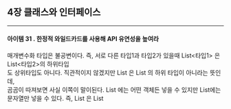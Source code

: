 ## 4장 클래스와 인터페이스

------------------

#### 아이템 31 . 한정적 와일드카드를 사용해 API 유연성을 높여라

매개변수화 타입은 불공변이다. 즉, 서로 다른 타입1과 타입2가 있을때 List<타입1> 은 List<타입2>의 하위타입<br/>
도 상위타입도 아니다. 직관적이지 않겠지만 List<String> 은 List<Object> 의 하위 타입이 아니라는 뜻인데,<br/>
곰곰이 따져보면 사실 이쪽이 말이된다. List<Object> 에는 어떤 객체든 넣을 수 있지만 List<String>에는<br/>
문자열만 넣을 수 있다. 즉, List<String> 은 List<Object>가 하는 일을 제대로 수행하지 못하니 하위타입이<br/>
될 수 없다. 리스코프 치환원칙에 어긋난다.

하지만 때론 불공변 방식보다 유연한 무언가가 필요하다. Stack 클래스를 떠올려보자.
```java
public class Stack<E> {
    public Stack();
    public void push(E e);
    public E pop();
    public boolean isEmpty();
}
```
여기에 일련의 원소를 스택에 넣는 메서드를 추가해야한다고 해보자
```java
public void pushAll(Iterable<E> src) {
    for (E e : src) {
        push(e);    
    }
}
```
이 메서드는 깨끗이 컴파일되지만 완벽하진 않다. Iterable src 의 원소 타입이 스택의 원소 타입과 일치하면<br/>
잘 작동한다. 하지만 Stack<Number> 로 선언한 후 Iterable<Integer>인 ints 로 pushAll(ints) 을 <br/>
호출하면 논리적으론 잘 작동 해야할것 같다. 하지만 실제로는 매개변수화 타입이 불공변이기에 incompatible <br/>
type 오류 메시지가 뜬다.

다행히 해결책은 있다. 자바는 이런 상황을 대처할 수 있는 한정적 와일드카드타입이라는 특별한 매개변수화 타입<br/>
을 지원한다. pushAll 의 입력 매개변수 타입은 'E 의 Iterable' 이 아니라 'E 의 하위 타입의 Iterable'<br/>
이어야 하며, 와일드 카드 타입 Iterable<? extends E> 가 정확히 이런뜻이다.

pushAll 과 짝을 이루는 popAll 메서드는 Stack 안의 모든 원소를 주어진 컬렉션으로 옮겨 담는다.
```java
public void popAll(Collection<E> dst) {
    while(!isEmpty()) {
        dst.add(pop());    
    }    
}
```
이번에도 주어진 컬렉션의 원소 타입이 스택의 원소 타입과 일치한다면 문제 없지만 addAll 과 같은문제가 있다.<br/>
이번에도 와일드카드 타입으로 해결 할 수 있다. 이번에는 popAll 의 입력 매개변수의 타입이 'E 의 Collection'<br/>
이 아니라 'E 의 상위 타입의 Collection' 이어야 한다. 모든 타입은 자기 자신의 상위 타입이다.
```java
public void pushAll(Iterable<? extends E> src) {
    for (E e : src) {
        push(e);
    }
}
public void popAll(Collection<? super E> dst) {
    while(!isEmpty()) {
        dst.add(pop());
    }
}
```
메시지는 분명하다. 유연성을 극대화하려면 원소의 생산자나 소비자용 입력 매개변수에 와일드카드 타입을 사용하라<br/>
한편, 입력 매개변수가 생산자와 소비자 역할을 동시에 한다면 와일드카드 타입을 써도 좋을 게 없다. 타입을 정확히<br/>
지정해야 하는 상황으로, 아때는 와일드카드 타입을 쓰지 말아야 한다.
> 다음 공식을 외워두면 어떤 와일드카드 타입을 써야하는지 기억하는데 도움이 된다.<br/>
> PECS : producer-extends, consumer-super<br/>

즉, 매개변수화 타입 T 가 생산자라면 <? extends T>를 사용하고, 소비자라면 <? super T>를 사용하라.<br/>
Stack 예에서 pushAll 의 src 매개변수는 Stack 이 사용할 E 인스턴스를 생산하므로 적절한 타입은<br/>
Iterable<? extends E> 이다. 한편, popAll 의 dst 매개변수는 Stack 으로부터 E 인스턴스를 소비하므로<br/>
dst 의 적절한 타입은 Collection<? super E> 이다. PECS 공식은 와일드카드 타입을 사용하는 기본원칙이다.<br/>
나프탈린과 와들러는 이를 GetPut 원칙으로 부른다.

이 공식을 기억해두고 이번 장의 앞 아이템에서 소개한 메서드와 생선자선언을 다시 살펴보자.
```java
public Chooser(Collection<T> choices)
```
이 생성자로 넘겨지는 choices 컬렉션은 T 타입의 값을 생산하기만 하니(그리고 나중을 위해 저장해둔다),<br/>
T 를 확장하는 와일드 타입을 사용해 선언해야 한다. 그렇게 수정하면 실질적인 차이가 생긴다. Chooser<Number><br/>
의 생성자에 List<Integer> 를 넘기고 싶다고 해보자. 수정 전 생성자로는 컴파일조차 되지 않겠지만,<br/>
한정적 와일드카드 타입으로 선언한 수정 후 생성자에서는 문제가 사라진다.

이번엔 union 메서드 차례다.
```java
public static <E> Set<E> union(Set<E> s1, Set<E> s2)
```
s1 과 s2 모두 E 의 생산자이니 PECS 공식에 따라 다음처럼 바꿔야한다.
```java
public static <E> Set<E> union(Set<? extends E> s1, Set<? extends E> s2)
```
반환타입은 여전히 Set<E> 임에 주목해라. 반환 타입에는 한정적 와일드카드 타입을 사용하면 안된다.<br/>
유연성을 높여주기는 커녕 클라이언트 코드에서도 와일드카드 타입을 써야하기 때문이다.<br/>
제대로만 사용한다면 클래스 사용자는 와일드카드 타입이 쓰였다는 사실조차 의식하지 못할 것이다.<br/>
받아들여야 할 매개변수를 받고 거절해야 할 매개변수는 거절하는 작업이 알아서 이뤄진다. 클래스 사용자가<br/>
와일드카드 타입을 신경 써야 한다면 그 API 에 무슨 문제가 있을 가능성이 크다.<br/>
자바 7까지는 타입 추론 능력이 충분히 강력하지 못해서 문맥에 맞는 반환타입을 명시해야 했다. 컴파일러가<br/>
올바른 타입을 추론하지 못할 때면 언제든 명시적 타입 인수를 사용해서 타입을 알려주면 된다. 목표 타이핑<br/>
은 자바 8부터 지원하기 시작했는데, 그 전 버전에서도 이런 문제가 흔하진 않았다. 명시적 타입 인수는<br/>
코드를 지저분하게 하니, 이런 문제가 빈번하지 않은건 그나마 다행이었다.
```java
Set<Number> numbers = Union.<Number>union(integers, doubles);
```
인수(argument) 와 매개변수(parameter) 의 차이는 매개변수는 메서드 선언에 정의한 변수이고,<br/>
인수는 메서드 호출시 넘기는 실제값 이다.
```java
void add(int value) {} //매개변수
add(10) // 인수
```
이번에는 max 메서드를 보자. 원래 버전의 선언은 다음과 같다.
```java
public static <E extends Comparable<E>> E max(List<E> list); // before
public static <E extends Comparable<? super E>> E max(List<? extends E> list); // after
```
이번에는 PECS 공식을 두번 적용했따. 입력 매개변수에서는 E 인스턴스를 생산하므로 원래의 List<E>를<br/>
List<? extends E> 로 수정했다.<br/>
타입 매개변수 E 는 원래 선언에서는 E 가 Comparable<E> 를 확장한다고 정의했는데, 이때 Comparable<E><br/>
는 E 인스턴스를 소비한다.(그리고 선후 관계를 뜻하는 정수를 생산한다.) 그래서 매개변수화 타입 Comparable<E><br/>
를 한정적 와일드카드 타입인 Comparable<? super E> 로 대체했다. Comparable 은 언제나 소비자이므로,<br/>
일반적으로 Comparable<E> 보다는 Comparable<? super E>를 사용하는편이 낫다. Comparator 도 마찬가지다.<br/>
일반적으로 Comparator<E> 보다는 Comparator<? super E>를 사용하는편이 낫다.<br/>
수정된 버전의 max 는 이 책에서 가장 복잡한 메서드 선언일 것이다. 이렇게 까지 복잡하게 만들만한 가치가<br/>
있다. 그 근거로, 다음 리스트는 오직 수정된 max 로만 처리할 수 있다.
```java
List<ScheduleFuture<?>> scheduleFutures = ...;
```
수정 전 max 가 이 리스트를 처리할 수 없는 이유는 ScheduleFuture 가 Comparable<ScheduleFuture>를<br/>
구현하지 않았기 때문이다. ScheduleFuture 는 Delayed 의 하위 인터페이스이고, Delayed 는 Comparable<Delayed><br/>
를 확장했다. 다시 말해, ScheduleFuture 의 인스턴스는 다른 ScheduleFuture 인스턴스 뿐만아니라 Delayed<br/>
인스턴스와도 비교할 수 있어서 수정 전 max 가 이 리스트를 거부하는 것이다. 더 일반화 해서 말하면,<br/>
Comparable(혹은 Comparator)을 직접 구현하지 않고, 직접 구현한 다른 타입을 확장한 타입을 지원하기<br/>
위해 와일드카드가 필요하다.
```java
public interface Comparable<E>{}
public interface Delayed extends Comparable<Delayed>{}
public interface ScheduledFuture<V> extends Delayed, Future<V>{}
```
와일드카드와 관련해 논의해야 할 주제가 하나 더 남았다. 타입 매개변수와 와일드카드에는 공통되는 부분이<br/>
있어서, 메서드를 정의할 때 둘 중 어느것을 사용해도 괜찮을 때가 많다. 예를 들어 주어진 리스트에서 명시한<br/>
두 인덱스의 아이템을 교환(swap) 하는 정적 메서드를 두 방식 모두로 정의해보자. 다음 코드에서 첫번째는<br/>
비한정적 타입 매개변수를 사용했고 두번째는 비한정적 와일드카드를 사용했다.
```java
public static <E> void swap(List<E> list, int i, int j);
public static void swap(List<?> list, int i, int j);
```
어떤 선언이 나을까? 더 나은 이유는 무엇일까? public API 라면 간단히 두번째가 더 낫다. 어떤 리스트든<br/>
이 메서드에 넘기면 명시한 인덱스의 원소들을 교환해줄 것이다. 신경 써야 할 타입 매개변수도 없다.<br/>

기본 규칙은 이렇다. 메서드 선언에 타입 매개변수가 한번만 나오면 와일드카드로 대체하라 이때 비한정적<br/>
타입 매개변수라면 비한정적 와일드카드로 바꾸고, 한정적 타입 매개변수라면 한정적 와일드카드로 바꾸면 된다.<br/>
하지만 두번째 swap 선언에는 문제가 하나 있는데, 다음과 같이 아주 직관적으로 구현한 코드가 컴파일<br/>
되지 않는다는 것이다.
```java
public static void swap(List<?> list, int i, int j) {
    list.set(i, list.set(j, list.get(i)));    
}
```
이 코드를 컴파일하면 Object cannot be converted to ... 오류 메시지가 나온다.<br/>
방금 꺼낸 원소를 리스트에 다시 넣을 수 없는것이다. 원인은 리스트의 타입이 List<?> 인데, List<?>에는
null 외에는 어떤 값도 넣을 수 없다는 데 있다. 다행히 런타임 오류를 낼 가능성이 있는 형변환이나<br/>
리스트의 raw 타입을 사용하지 않고도 해결할 길이 있따. 바로 와일드카드 타입의 실제 타입을<br/>
알려주는 메서드를 private 도우미 메서드로 따로 작성하여 활용하는 방법이다. 실제 타입을 알아내려면<br/>
이 도우미 메서드는 제네릭 메서드여야 한다.
```java
public static void(List<?> list, int i, int j) {
    swapHelper(list, i, j);    
}
private static <E> void swapHelper(List<E> list, int i, int j) {
    list.set(i, list.set(j, list.get(i)));    
}
```
swapHelper 메서드는 리스트가 List<E> 임을 알고 있다. 즉, 이 리스트에서 꺼낸 값의 타입은<br/>
항상 E 이고, E 타입의 값이라면 이 리스트에 넣어도 안전함을 알고 있다. 다소 복잡하게 구현했지만<br/>
이제 깔끔히 컴파일된다. 이상으로 swap 메서드 내부에서는 더 복잡한 제네릭 메서드를 이용했지만, 덕분에<br/>
외부에서는 와일드카드 기반의 멋진 선언을 유지할 수 있었다. 즉, swap 메서드를 호출하는 클라이언트는<br/>
복잡한 swapHelper 의 존재를 모른 채 그 혜택을 누리는 것이다.<br/>
도우미 메서드느의 시그니처는 앞에서 public API 로 쓰기에는 너무 복잡하다 는 이유로 버렸던 첫번째<br/>
swap 메서드의 시그니처와 완전히 똑같다.
> 핵심정리<br/>
> 조금 복잡하더라도 와일드카드 타입을 적용하면 API 가 훨씬 유연해진다. 그러니 널리 쓰일 라이브러리를
> 작성한다면 반드시 와일드카드 타입을 적절히 사용해줘야 한다. PECS 공식을 기억하자. 생산자(producer)는
> extends, 소비자(consumer)는 super 를 사용한다. Comparable 과 Comparator 는 모두 소비자라는
> 사실도 잊지 말자.